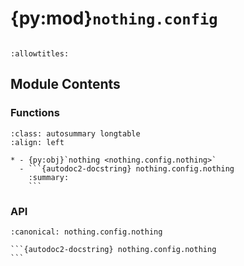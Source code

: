 # {py:mod}`nothing.config`

```{py:module} nothing.config
```

```{autodoc2-docstring} nothing.config
:allowtitles:
```

## Module Contents

### Functions

````{list-table}
:class: autosummary longtable
:align: left

* - {py:obj}`nothing <nothing.config.nothing>`
  - ```{autodoc2-docstring} nothing.config.nothing
    :summary:
    ```
````

### API

````{py:function} nothing()
:canonical: nothing.config.nothing

```{autodoc2-docstring} nothing.config.nothing
```
````
